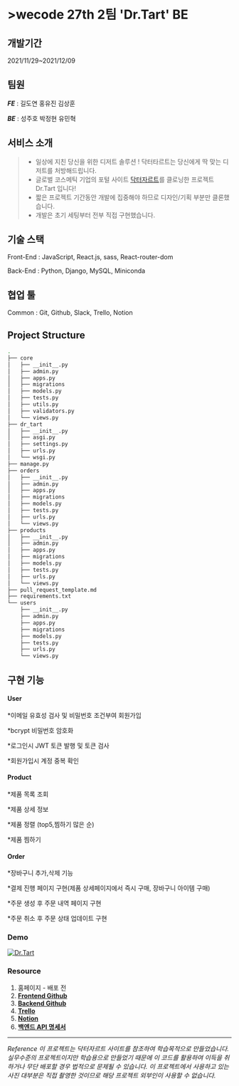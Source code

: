 # >wecode 27th 2팀 'Dr.Tart' BE
 
## 개발기간 
2021/11/29~2021/12/09


## 팀원
 
**_FE_** : 길도연 홍유진 김상훈




**_BE_** : 성주호 박정현 유민혁




 
## 서비스 소개
 
> - 일상에 지친 당신을 위한 디저트 솔루션 ! 닥터타르트는 당신에게 딱 맞는 디저트를 처방해드립니다.
> - 글로벌 코스메틱 기업의 포털 사이트 [닥터자르트](www.drjart.co.kr/)를 클로닝한 프로젝트 Dr.Tart 입니다!
> - 짧은 프로젝트 기간동안 개발에 집중해야 하므로 디자인/기획 부분만 클론했습니다.
> - 개발은 초기 세팅부터 전부 직접 구현했습니다.
 


## 기술 스택
 
Front-End : JavaScript, React.js, sass, React-router-dom 


 
Back-End : Python, Django, MySQL, Miniconda 


 
## 협업 툴
Common : Git, Github, Slack, Trello, Notion



## Project Structure
```bash
.
├── core
│   ├── __init__.py
│   ├── admin.py
│   ├── apps.py
│   ├── migrations
│   ├── models.py
│   ├── tests.py
│   ├── utils.py
│   ├── validators.py
│   └── views.py
├── dr_tart
│   ├── __init__.py
│   ├── asgi.py
│   ├── settings.py
│   ├── urls.py
│   └── wsgi.py
├── manage.py
├── orders
│   ├── __init__.py
│   ├── admin.py
│   ├── apps.py
│   ├── migrations
│   ├── models.py
│   ├── tests.py
│   ├── urls.py
│   └── views.py
├── products
│   ├── __init__.py
│   ├── admin.py
│   ├── apps.py
│   ├── migrations
│   ├── models.py
│   ├── tests.py
│   ├── urls.py
│   └── views.py
├── pull_request_template.md
├── requirements.txt
└── users
    ├── __init__.py
    ├── admin.py
    ├── apps.py
    ├── migrations
    ├── models.py
    ├── tests.py
    ├── urls.py
    └── views.py
```



## 구현 기능



#### User



*이메일 유효성 검사 및 비밀번호 조건부여 회원가입



*bcrypt 비밀번호 암호화



*로그인시 JWT 토큰 발행 및 토큰 검사



*회원가입시 계정 중복 확인 
 
 
 
#### Product



*제품 목록 조회



*제품 상세 정보



*제품 정렬 (top5,찜하기 많은 순)



*제품 찜하기 


 
#### Order



*장바구니 추가,삭제 기능



*결제 진행 페이지 구현(제품 상세페이지에서 즉시 구매, 장바구니 아이템 구매)



*주문 생성 후 주문 내역 페이지 구현



*주문 취소 후 주문 상태 업데이트 구현





### Demo
[![Dr.Tart](http://img.youtube.com/vi/ofcgg-3-B28/0.jpg)](https://youtu.be/ofcgg-3-B28)



### Resource


1. 홈페이지 - 배포 전
2. **[Frontend Github](https://github.com/wecode-bootcamp-korea/27-1st-DrTart-frontend)**
3. **[Backend Github](https://github.com/wecode-bootcamp-korea/27-1st-DrTart-backend)**
4. **[Trello](https://trello.com/b/dFkizfeW/%EB%8B%A5%ED%84%B0-%ED%83%80%EB%A5%B4%ED%8A%B8)**
5. **[Notion](https://flint-vulture-659.notion.site/Dr-Tart-3b4e438bb0804ee3bfba830b111c2942)**
6. **[백엔드 API 명세서](https://docs.google.com/spreadsheets/d/1n2_Wbt1LcQuaXMw_rSI5OrGETkpUJidcoyRMXQbgb3w/edit#gid=0)**


- - -






 
_Reference 이 프로젝트는 닥터자르트 사이트를 참조하여 학습목적으로 만들었습니다. 
실무수준의 프로젝트이지만 학습용으로 만들었기 때문에 이 코드를 활용하여 이득을 취하거나 무단 배포할 경우 법적으로 문제될 수 있습니다. 
이 프로젝트에서 사용하고 있는 사진 대부분은 직접 촬영한 것이므로 해당 프로젝트 외부인이 사용할 수 없습니다._




